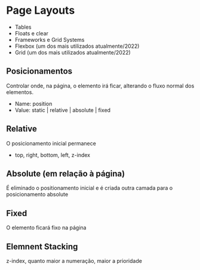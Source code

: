 # Page Layouts

- Tables
- Floats e clear
- Frameworks e Grid Systems
- Flexbox (um dos mais utilizados atualmente/2022)
- Grid  (um dos mais utilizados atualmente/2022)

## Posicionamentos

Controlar onde, na página, o elemento irá ficar, alterando o fluxo normal dos elementos.

- Name: position
- Value: static | relative | absolute | fixed

## Relative

O posicionamento inicial permanece

- top, right, bottom, left, z-index

## Absolute (em relação à página)

 É eliminado o positionamento inicial e é criada outra camada para o posicionamento absolute

 ## Fixed

 O elemento ficará fixo na página

 ## Elemnent Stacking

 z-index, quanto maior a numeração, maior a prioridade



